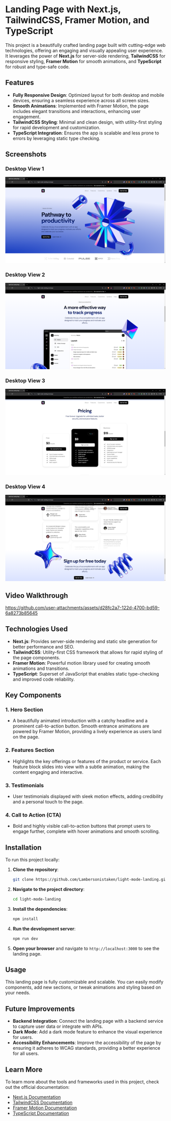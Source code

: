 # Landing Page with Next.js, TailwindCSS, Framer Motion, and TypeScript

This project is a beautifully crafted landing page built with cutting-edge web technologies, offering an engaging and visually appealing user experience. It leverages the power of **Next.js** for server-side rendering, **TailwindCSS** for responsive styling, **Framer Motion** for smooth animations, and **TypeScript** for robust and type-safe code.

## Features

- **Fully Responsive Design**: Optimized layout for both desktop and mobile devices, ensuring a seamless experience across all screen sizes.
- **Smooth Animations**: Implemented with Framer Motion, the page includes elegant transitions and interactions, enhancing user engagement.
- **TailwindCSS Styling**: Minimal and clean design, with utility-first styling for rapid development and customization.
- **TypeScript Integration**: Ensures the app is scalable and less prone to errors by leveraging static type checking.
  
## Screenshots

### Desktop View 1
![Desktop View](./ss1.png)

### Desktop View 2
![Desktop View](./ss2.png)

### Desktop View 3
![Desktop View](./ss3.png)

### Desktop View 4
![Desktop View](./ss4.png)

## Video Walkthrough


https://github.com/user-attachments/assets/d28fc2a7-122d-4700-bd59-6a8273b85645



## Technologies Used

- **Next.js**: Provides server-side rendering and static site generation for better performance and SEO.
- **TailwindCSS**: Utility-first CSS framework that allows for rapid styling of the page components.
- **Framer Motion**: Powerful motion library used for creating smooth animations and transitions.
- **TypeScript**: Superset of JavaScript that enables static type-checking and improved code reliability.
  
## Key Components

### 1. **Hero Section**
   - A beautifully animated introduction with a catchy headline and a prominent call-to-action button. Smooth entrance animations are powered by Framer Motion, providing a lively experience as users land on the page.

### 2. **Features Section**
   - Highlights the key offerings or features of the product or service. Each feature block slides into view with a subtle animation, making the content engaging and interactive.

### 3. **Testimonials**
   - User testimonials displayed with sleek motion effects, adding credibility and a personal touch to the page.

### 4. **Call to Action (CTA)**
   - Bold and highly visible call-to-action buttons that prompt users to engage further, complete with hover animations and smooth scrolling.

## Installation

To run this project locally:

1. **Clone the repository**:
   ```bash
   git clone https://github.com/Lambersonistaken/light-mode-landing.git
   ```

2. **Navigate to the project directory**:
   ```bash
   cd light-mode-landing
   ```

3. **Install the dependencies**:
   ```bash
   npm install
   ```

4. **Run the development server**:
   ```bash
   npm run dev
   ```

5. **Open your browser** and navigate to `http://localhost:3000` to see the landing page.

## Usage

This landing page is fully customizable and scalable. You can easily modify components, add new sections, or tweak animations and styling based on your needs.

## Future Improvements

- **Backend Integration**: Connect the landing page with a backend service to capture user data or integrate with APIs.
- **Dark Mode**: Add a dark mode feature to enhance the visual experience for users.
- **Accessibility Enhancements**: Improve the accessibility of the page by ensuring it adheres to WCAG standards, providing a better experience for all users.

## Learn More

To learn more about the tools and frameworks used in this project, check out the official documentation:

- [Next.js Documentation](https://nextjs.org/docs)
- [TailwindCSS Documentation](https://tailwindcss.com/docs)
- [Framer Motion Documentation](https://www.framer.com/motion/)
- [TypeScript Documentation](https://www.typescriptlang.org/docs/)
